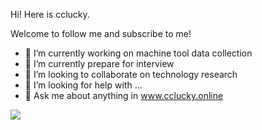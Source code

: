 Hi! Here is cclucky.

Welcome to follow me and subscribe to me!

- 🔭 I’m currently working on machine tool data collection
- 🌱 I’m currently prepare for interview
- 👯 I’m looking to collaborate on technology research
- 🤔 I’m looking for help with ...
- 💬 Ask me about anything in www.cclucky.online

<div align="left">
  <img src="https://github-readme-stats-eosin-sigma-28.vercel.app/api?username=ccclucky&show_icons=true&theme=transparent" /> 
</div>

